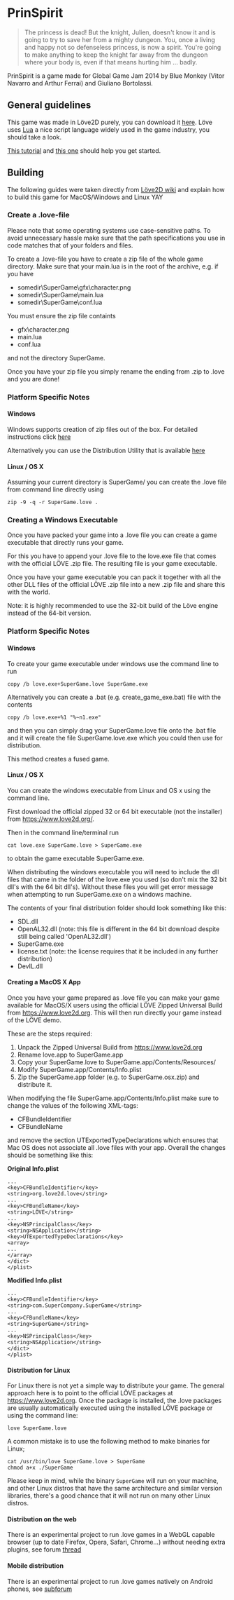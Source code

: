# PrinSpirit

>The princess is dead! But the knight, Julien, doesn't know it and is going to try to save her from a mighty dungeon. You, once a living and happy not so defenseless princess, is now a spirit. You're going to make anything to keep the knight far away from the dungeon where your body is, even if that means hurting him ... badly.

PrinSpirit is a game made for Global Game Jam 2014 by Blue Monkey (Vitor Navarro and Arthur Ferrai) and Giuliano Bortolassi.

## General guidelines

This game was made in Löve2D purely, you can download it [here](https://www.love2d.org). Löve uses [Lua](http://www.lua.org) a nice script language widely used in the game industry, you should take a look.

[This tutorial](http://tylerneylon.com/a/learn-lua/) and [this one](http://lua.gts-stolberg.de/en/?uml=1) should help you get started.

## Building

The following guides were taken directly from [Löve2D wiki](https://www.love2d.org/wiki/Game_Distribution) and explain how to build this game for MacOS/Windows and Linux YAY

### Create a .love-file

Please note that some operating systems use case-sensitive paths. To avoid unnecessary hassle make sure that the path specifications you use in code matches that of your folders and files.

To create a .love-file you have to create a zip file of the whole game directory. Make sure that your main.lua is in the root of the archive, e.g. if you have

   * somedir\SuperGame\gfx\character.png
   * somedir\SuperGame\main.lua
   * somedir\SuperGame\conf.lua

You must ensure the zip file containts

   * gfx\character.png
   * main.lua
   * conf.lua

and not the directory SuperGame\.

Once you have your zip file you simply rename the ending from .zip to .love and you are done!

### Platform Specific Notes

#### Windows

Windows supports creation of zip files out of the box. For detailed instructions click [here](http://windows.microsoft.com/en-hk/windows-vista/compress-and-uncompress-files-zip-files)

Alternatively you can use the Distribution Utility that is available [here](https://www.love2d.org/forums/viewtopic.php?f=5&t=30259)

#### Linux / OS X

Assuming your current directory is SuperGame/ you can create the .love file from command line directly using

```
zip -9 -q -r SuperGame.love .
```

### Creating a Windows Executable

Once you have packed your game into a .love file you can create a game executable that directly runs your game.

For this you have to append your .love file to the love.exe file that comes with the official LÖVE .zip file. The resulting file is your game executable.

Once you have your game executable you can pack it together with all the other DLL files of the official LÖVE .zip file into a new .zip file and share this with the world.

Note: it is highly recommended to use the 32-bit build of the Löve engine instead of the 64-bit version.

### Platform Specific Notes

#### Windows

To create your game executable under windows use the command line to run

```
copy /b love.exe+SuperGame.love SuperGame.exe
```

Alternatively you can create a .bat (e.g. create_game_exe.bat) file with the contents

```
copy /b love.exe+%1 "%~n1.exe"
```

and then you can simply drag your SuperGame.love file onto the .bat file and it will create the file SuperGame.love.exe which you could then use for distribution.

This method creates a fused game.

#### Linux / OS X

You can create the windows executable from Linux and OS x using the command line.

First download the official zipped 32 or 64 bit executable (not the installer) from <https://www.love2d.org/>.

Then in the command line/terminal run

```
cat love.exe SuperGame.love > SuperGame.exe
```

to obtain the game executable SuperGame.exe.


When distributing the windows executable you will need to include the dll files that came in the folder of the love.exe you used (so don't mix the 32 bit dll's with the 64 bit dll's). Without these files you will get error message when attempting to run SuperGame.exe on a windows machine.

The contents of your final distribution folder should look something like this:

* SDL.dll
* OpenAL32.dll (note: this file is different in the 64 bit download despite still being called 'OpenAL32.dll')
* SuperGame.exe
* license.txt (note: the license requires that it be included in any further distribution)
* DevIL.dll


#### Creating a MacOS X App

Once you have your game prepared as .love file you can make your game available for MacOS/X users using the official LÖVE Zipped Universal Build from <https://www.love2d.org>. This will then run directly your game instead of the LÖVE demo.

These are the steps required:

1. Unpack the Zipped Universal Build from <https://www.love2d.org>
2. Rename love.app to SuperGame.app
3. Copy your SuperGame.love to SuperGame.app/Contents/Resources/
4. Modify SuperGame.app/Contents/Info.plist
5. Zip the SuperGame.app folder (e.g. to SuperGame.osx.zip) and distribute it.

When modifying the file SuperGame.app/Contents/Info.plist make sure to change the values of the following XML-tags:

* CFBundleIdentifier
* CFBundleName

and remove the section UTExportedTypeDeclarations which ensures that Mac OS does not associate all .love files with your app. Overall the changes should be something like this:

**Original Info.plist**

```
...
<key>CFBundleIdentifier</key>
<string>org.love2d.love</string>
...
<key>CFBundleName</key>
<string>LÖVE</string>
...
<key>NSPrincipalClass</key>
<string>NSApplication</string>
<key>UTExportedTypeDeclarations</key>
<array>
...
</array>
</dict>
</plist>
```

**Modified Info.plist**

```
...
<key>CFBundleIdentifier</key>
<string>com.SuperCompany.SuperGame</string>
...
<key>CFBundleName</key>
<string>SuperGame</string>
...
<key>NSPrincipalClass</key>
<string>NSApplication</string>
</dict>
</plist>
```

#### Distribution for Linux

For Linux there is not yet a simple way to distribute your game. The general approach here is to point to the official LÖVE packages at <https://www.love2d.org>. Once the package is installed, the .love packages are usually automatically executed using the installed LÖVE package or using the command line:

```
love SuperGame.love
```

A common mistake is to use the following method to make binaries for Linux;

```
cat /usr/bin/love SuperGame.love > SuperGame
chmod a+x ./SuperGame
```

Please keep in mind, while the binary `SuperGame` will run on your machine, and other Linux distros that have the same architecture and similar version libraries, there's a good chance that it will not run on many other Linux distros.

#### Distribution on the web

There is an experimental project to run .love games in a WebGL capable browser (up to date Firefox, Opera, Safari, Chrome...) without needing extra plugins, see forum [thread](https://love2d.org/forums/viewtopic.php?f=5&t=8487)

#### Mobile distribution

There is an experimental project to run .love games natively on Android phones, see [subforum](https://love2d.org/forums/viewforum.php?f=11)